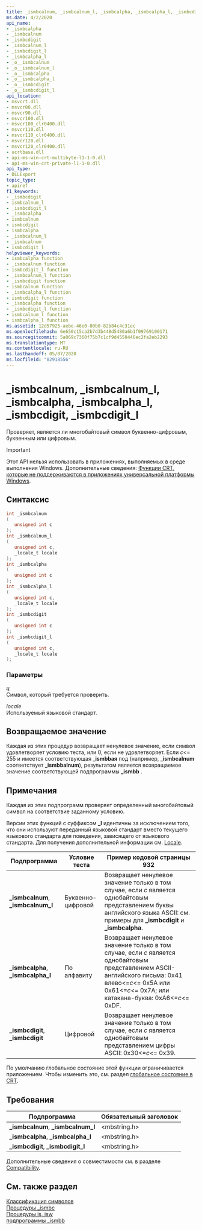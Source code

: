 ```yaml
---
title: _ismbcalnum, _ismbcalnum_l, _ismbcalpha, _ismbcalpha_l, _ismbcdigit, _ismbcdigit_l
ms.date: 4/2/2020
api_name:
- _ismbcalpha
- _ismbcalnum
- _ismbcdigit
- _ismbcalnum_l
- _ismbcdigit_l
- _ismbcalpha_l
- _o__ismbcalnum
- _o__ismbcalnum_l
- _o__ismbcalpha
- _o__ismbcalpha_l
- _o__ismbcdigit
- _o__ismbcdigit_l
api_location:
- msvcrt.dll
- msvcr80.dll
- msvcr90.dll
- msvcr100.dll
- msvcr100_clr0400.dll
- msvcr110.dll
- msvcr110_clr0400.dll
- msvcr120.dll
- msvcr120_clr0400.dll
- ucrtbase.dll
- api-ms-win-crt-multibyte-l1-1-0.dll
- api-ms-win-crt-private-l1-1-0.dll
api_type:
- DLLExport
topic_type:
- apiref
f1_keywords:
- _ismbcdigit
- ismbcalnum_l
- _ismbcdigit_l
- _ismbcalpha
- ismbcalnum
- ismbcdigit
- ismbcalpha
- _ismbcalnum_l
- _ismbcalnum
- ismbcdigit_l
helpviewer_keywords:
- ismbcalpha function
- _ismbcalnum function
- ismbcdigit_l function
- _ismbcalnum_l function
- _ismbcdigit function
- ismbcalnum function
- _ismbcalpha_l function
- ismbcdigit function
- _ismbcalpha function
- _ismbcdigit_l function
- ismbcalnum_l function
- ismbcalpha_l function
ms.assetid: 12d57925-aebe-46e0-80b0-82b84c4c31ec
ms.openlocfilehash: 6e650c15ca2b7d3b448d5480a6b1f09769100171
ms.sourcegitcommit: 5a069c7360f75b7c1cf9d4550446ec2fa2eb2293
ms.translationtype: MT
ms.contentlocale: ru-RU
ms.lasthandoff: 05/07/2020
ms.locfileid: "82918556"
---
```

# <a name="_ismbcalnum-_ismbcalnum_l-_ismbcalpha-_ismbcalpha_l-_ismbcdigit-_ismbcdigit_l"></a>_ismbcalnum, _ismbcalnum_l, _ismbcalpha, _ismbcalpha_l, _ismbcdigit, _ismbcdigit_l

Проверяет, является ли многобайтовый символ буквенно-цифровым, буквенным или цифровым.

> [!IMPORTANT]
> Этот API нельзя использовать в приложениях, выполняемых в среде выполнения Windows. Дополнительные сведения: [Функции CRT, которые не поддерживаются в приложениях универсальной платформы Windows](../../cppcx/crt-functions-not-supported-in-universal-windows-platform-apps.md).

## <a name="syntax"></a>Синтаксис

```C
int _ismbcalnum
(
   unsigned int c
);
int _ismbcalnum_l
(
   unsigned int c,
   _locale_t locale
);
int _ismbcalpha
(
   unsigned int c
);
int _ismbcalpha_l
(
   unsigned int c,
   _locale_t locale
);
int _ismbcdigit
(
   unsigned int c
);
int _ismbcdigit_l
(
   unsigned int c,
   _locale_t locale
);
```

### <a name="parameters"></a>Параметры

*ц*<br/>
Символ, который требуется проверить.

*locale*<br/>
Используемый языковой стандарт.

## <a name="return-value"></a>Возвращаемое значение

Каждая из этих процедур возвращает ненулевое значение, если символ удовлетворяет условию теста, или 0, если не удовлетворяет. Если *c*<= 255 и имеется соответствующая **_ismbbая** под (например, **_ismbcalnum** соответствует **_ismbbalnum**), результатом является возвращаемое значение соответствующей подпрограммы **_ismbb** .

## <a name="remarks"></a>Примечания

Каждая из этих подпрограмм проверяет определенный многобайтовый символ на соответствие заданному условию.

Версии этих функций с суффиксом **_l** идентичны за исключением того, что они используют переданный языковой стандарт вместо текущего языкового стандарта для поведения, зависящего от языкового стандарта. Для получения дополнительной информации см. [Locale](../../c-runtime-library/locale.md).

|Подпрограмма|Условие теста|Пример кодовой страницы 932|
|-------------|--------------------|---------------------------|
|**_ismbcalnum**, **_ismbcalnum_l**|Буквенно-цифровой|Возвращает ненулевое значение только в том случае, если *c* является однобайтовым представлением буквы английского языка ASCII: см. примеры для **_ismbcdigit** и **_ismbcalpha**.|
|**_ismbcalpha**, **_ismbcalpha_l**|По алфавиту|Возвращает ненулевое значение только в том случае, если *c* является однобайтовым представлением ASCII-английского письма: 0x41 влево<=*c*<= 0x5A или 0x61<=*c*<= 0x7A; или катакана-буква: 0xA6<=*c*<= 0xDF.|
|**_ismbcdigit**, **_ismbcdigit**|Цифровой|Возвращает ненулевое значение только в том случае, если *c* является однобайтовым представлением цифры ASCII: 0x30<=*c*<= 0x39.|

По умолчанию глобальное состояние этой функции ограничивается приложением. Чтобы изменить это, см. раздел [глобальное состояние в CRT](../global-state.md).

## <a name="requirements"></a>Требования

|Подпрограмма|Обязательный заголовок|
|-------------|---------------------|
|**_ismbcalnum**, **_ismbcalnum_l**|\<mbstring.h>|
|**_ismbcalpha**, **_ismbcalpha_l**|\<mbstring.h>|
|**_ismbcdigit**, **_ismbcdigit_l**|\<mbstring.h>|

Дополнительные сведения о совместимости см. в разделе [Compatibility](../../c-runtime-library/compatibility.md).

## <a name="see-also"></a>См. также раздел

[Классификация символов](../../c-runtime-library/character-classification.md)<br/>
[Процедуры _ismbc](../../c-runtime-library/ismbc-routines.md)<br/>
[Процедуры is, isw](../../c-runtime-library/is-isw-routines.md)<br/>
[подпрограммы _ismbb](../../c-runtime-library/ismbb-routines.md)<br/>
